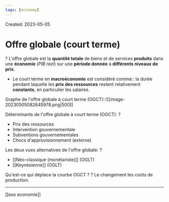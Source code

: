 ```yaml
---
tags: [economy]
---
```

Created: 2023-05-05

# Offre globale (court terme)
?
L'offre globale est la **quantité totale** de biens et de services **produits** dans une **économie** (*PIB réel*) sur une **période donnée** à **différents niveaux de prix**.
<!--SR:!2024-01-10,37,210-->

- Le court terme en **macroéconomie** est considéré comme:: la durée pendant laquelle les **prix des ressources** restent relativement **constants**, en particulier les salaires.
<!--SR:!2024-01-21,35,190-->

Graphe de l'offre globale à court terme (OGCT)::![[image-20230505082645978.png|500]]
<!--SR:!2023-12-19,71,210-->

Déterminants de l'offre globale à court terme (OGCT):
?
-   Prix des ressources
-   Intervention gouvernementale
-   Subventions gouvernementales
-   Chocs d'approvisionnement (externe)
<!--SR:!2023-12-26,12,130-->

Les deux vues alternatives de l'offre globale:
?
- [[Néo-classique (monétariste)]] (OGLT)
- [[Keynésienne]] (OGLT)
<!--SR:!2024-01-22,158,250-->

Qu'est-ce qui déplace la courbe OGCT ?
?
Le changement les coûts de production.
<!--SR:!2023-12-25,113,222-->

---
[[exo economie]]